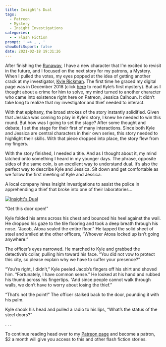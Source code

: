 ```yaml
---
title: Insight's Dual
tags:
  - Patreon
  - Mystery
  - Insight Investigations
categories:
  - - Flash Fiction
prompt: ' => , , '
showKofiSuport: false
date: 2021-02-18 19:31:26
---
```


After finishing the [Runaway](/archives/2021/02/10/202102-historical/), I have a new character that I’m excited to revisit in the future, and I focused on the next story for my patrons, a Mystery. When I pulled the votes, my eyes popped at the idea of getting another crack at my investigator, [Kyle Rickman](/tags/Insight-Investigations). The first time he graced my digital page was in December 2018 (click [here](/archives/2018/12/11/inception-insight-investigations) to read Kyle’s first mystery). But as I thought about a crime for him to solve, my mind turned to another character who came into existence right here on Patreon, Jessica Calhoun. It didn’t take long to realize that my investigator and thief needed to interact.<!-- more -->

With that epiphany, the broad strokes of the story instantly solidified. Given that Jessica was coming to play in Kyle’s story, I knew he needed to win this round. But how was I going to set the stage? After some thought and debate, I set the stage for their first of many interactions. Since both Kyle and Jessica are central characters in their own series, this story needed to highlight their skills. With that piece dropped into place, the story flew from my fingers.

With the story finished, I needed a title. And as I thought about it, my mind latched onto something I heard in my younger days. The phrase, opposite sides of the same coin, is an excellent way to understand dual. It’s also the perfect way to describe Kyle and Jessica. Sit down and get comfortable as we follow the first meeting of Kyle and Jessica.

A local company hires Insight Investigations to assist the police in apprehending a thief that broke into one of their laboratories…

<div class="center">

[![Insight's Dual](/images/patreon-flash-fiction/2021/insights-dual.png "Insight's Dual")](https://www.patreon.com/posts/47651715)

</div>

“Get this door open!”

Kyle folded his arms across his chest and bounced his heel against the wall. He dropped his gaze to the tile flooring and took a deep breath through his nose. “Jacob, Atoxa sealed the entire floor.” He tapped the solid sheet of steel and smiled at the other officers, “Whoever Atoxa locked up isn’t going anywhere.”

The officer’s eyes narrowed. He marched to Kyle and grabbed the detective’s collar, pulling him toward his face. “You did not vow to protect this city, so please explain why we have to suffer your presence?”

“You’re right, I didn’t,” Kyle peeled Jacob’s fingers off his shirt and shoved him. “Fortunately, I have common sense.” He looked at his hand and rubbed his thumb across his fingertips. “And since people cannot walk through walls, we don’t have to worry about losing the thief.”

“That’s not the point!” The officer stalked back to the door, pounding it with his palm.

Kyle shook his head and pulled a radio to his lips, “What’s the status of the steel doors?”

<div class="center story-ellipses">
.
.
.
</div>

<div>

To continue reading head over to my [Patreon page](https://www.patreon.com/posts/47651715) and become a patron, $2 a month will give you access to this and other flash fiction stories.

</div>